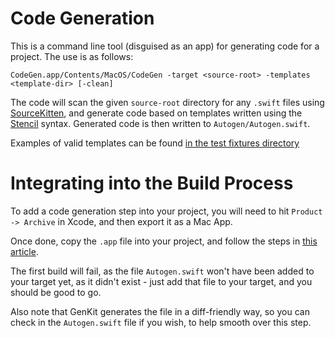 # Code Generation #

This is a command line tool (disguised as an app) for generating code for a project. The use is as follows:

`CodeGen.app/Contents/MacOS/CodeGen -target <source-root> -templates <template-dir> [-clean]`

The code will scan the given `source-root` directory for any `.swift` files using [SourceKitten](https://github.com/jpsim/SourceKitten), and generate code based on templates written using the [Stencil](https://github.com/kylef/Stencil) syntax. Generated code is then written to `Autogen/Autogen.swift`.

Examples of valid templates can be found [in the test fixtures directory](CodeGenTests/Fixtures/)

# Integrating into the Build Process #

To add a code generation step into your project, you will need to hit `Product -> Archive` in Xcode, and then export it as a Mac App.

Once done, copy the `.app` file into your project, and follow the steps in [this article](https://developer.apple.com/library/ios/recipes/xcode_help-project_editor/Articles/AddingaRunScriptBuildPhase.html).

The first build will fail, as the file `Autogen.swift` won't have been added to your target yet, as it didn't exist - just add that file to your target, and you should be good to go.

Also note that GenKit generates the file in a diff-friendly way, so you can check in the `Autogen.swift` file if you wish, to help smooth over this step.
